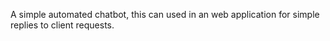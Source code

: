 A simple automated chatbot, this can used in an web application for simple replies to client requests.

